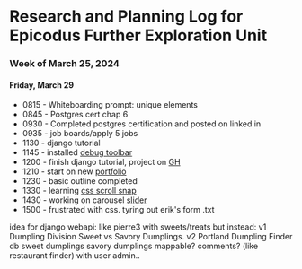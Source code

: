 # Research and Planning Log for Epicodus Further Exploration Unit
### Week of March 25, 2024

#### Friday, March 29

* 0815 - Whiteboarding prompt: unique elements
* 0845 - Postgres cert chap 6
* 0930 - Completed postgres certification and posted on linked in
* 0935 - job boards/apply 5 jobs
* 1130 - django tutorial
* 1145 - installed [debug toolbar](https://django-debug-toolbar.readthedocs.io/en/latest/installation.html)
* 1200 - finish django tutorial, project on [GH](https://github.com/kimmykokonut/polls)
* 1210 - start on new [portfolio](https://github.com/kimmykokonut/my-portfolio)
* 1230 - basic outline completed
* 1330 - learning [css scroll snap](https://www.youtube.com/watch?v=k4EGA95ZK4o)
* 1430 - working on carousel [slider](https://www.youtube.com/watch?v=1CZhGDU5cWM)
* 1500 - frustrated with css. tyring out erik's form .txt



idea for django webapi:
like pierre3 with sweets/treats but instead:
v1
Dumpling Division
Sweet vs Savory Dumplings.
v2
Portland Dumpling Finder
db
sweet dumplings
savory dumplings
mappable? comments? (like restaurant finder)
with user admin..